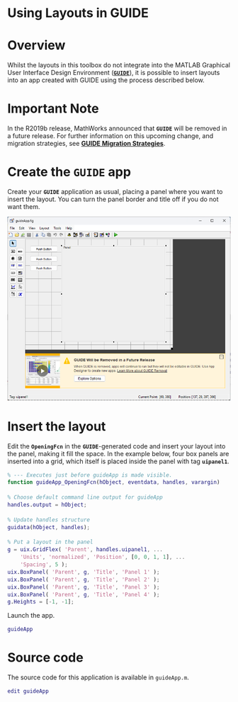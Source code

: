
# **Using Layouts in GUIDE**

# **Overview**

Whilst the layouts in this toolbox do not integrate into the MATLAB Graphical User Interface Design Environment ([**`GUIDE`**](https://www.mathworks.com/help/matlab/ref/guide.html)), it is possible to insert layouts into an app created with GUIDE using the process described below.

# Important Note

In the R2019b release, MathWorks announced that **`GUIDE`** will be removed in a future release. For further information on this upcoming change, and migration strategies, see [**GUIDE Migration Strategies**](https://www.mathworks.com/help/matlab/creating_guis/differences-between-app-designer-and-guide.html).

# Create the **`GUIDE`** app

Create your **`GUIDE`** application as usual, placing a panel where you want to insert the layout. You can turn the panel border and title off if you do not want them.

![A new GUIDE app](Images/UsingLayoutsInGUIDE01.png "A new GUIDE app")

# Insert the layout

Edit the **`OpeningFcn`** in the **`GUIDE`**\-generated code and insert your layout into the panel, making it fill the space. In the example below, four box panels are inserted into a grid, which itself is placed inside the panel with tag **`uipanel1`**.

```matlab
% --- Executes just before guideApp is made visible. 
function guideApp_OpeningFcn(hObject, eventdata, handles, varargin)

% Choose default command line output for guideApp 
handles.output = hObject;

% Update handles structure 
guidata(hObject, handles);

% Put a layout in the panel 
g = uix.GridFlex( 'Parent', handles.uipanel1, ...
    'Units', 'normalized', 'Position', [0, 0, 1, 1], ...
    'Spacing', 5 );
uix.BoxPanel( 'Parent', g, 'Title', 'Panel 1' );
uix.BoxPanel( 'Parent', g, 'Title', 'Panel 2' );
uix.BoxPanel( 'Parent', g, 'Title', 'Panel 3' );
uix.BoxPanel( 'Parent', g, 'Title', 'Panel 4' );
g.Heights = [-1, -1]; 
```

Launch the app.

```matlab
guideApp
```

# Source code

The source code for this application is available in `guideApp.m`.

```matlab
edit guideApp 
```